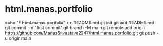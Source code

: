 # html.manas.portfolio
echo "# html.manas.portfolio" >> README.md
git init
git add README.md
git commit -m "first commit"
git branch -M main
git remote add origin https://github.com/ManasSrivastava2047/html.manas.portfolio.git
git push -u origin main
